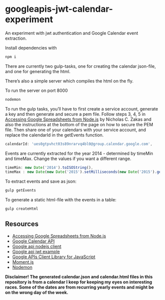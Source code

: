 googleapis-jwt-calendar-experiment
==================================

An experiment with jwt authentication and Google Calendar event extraction.

Install dependencies with
```bash
npm i
```

There are currently two gulp-tasks, one for creating the calendar json-file, and one for generating the html.

There’s also a simple server which compiles the html on the fly.

To run the server on port 8000

```bash
nodemon
```

To run the gulp tasks, you’ll have to first create a service account, generate a key and then generate and secure a pem file.
Follow steps 3, 4, 5 in [Accessing Google Spreadsheets from Node.js][] by Nicholas C. Zakas and also the instructions at the bottom of the page on how to secure the PEM file.
Then share one of your calendars with your service account, and replace the calendarId in the getEvents function.

```js
calendarId: 'ues0gtpvhct03s89nrarvq4bl0@group.calendar.google.com',
```

Events are currently extracted for the year 2014 - determined by timeMin and timeMax. Change the values if you want a different range.

```js
timeMin: new Date('2014').toISOString(),
timeMax : new Date(new Date('2015').setMilliseconds(new Date('2015').getMilliseconds() - 1)).toISOString()
```

To extract events and save as json:

```bash
gulp getEvents
```

To generate a static html-file with the events in a table:

```bash
gulp createHtml
```

## Resources

* [Accessing Google Spreadsheets from Node.js][]
* [Google Calendar API](https://developers.google.com/google-apps/calendar/)
* [Google api nodejs client](https://github.com/google/google-api-nodejs-client/)
* [Google api jwt example](https://github.com/google/google-api-nodejs-client/blob/master/examples/jwt.js)
* [Google APIs Client Library for JavaScript ](https://developers.google.com/api-client-library/javascript/)
* [Moment.js](http://momentjs.com/docs/)
* [Nodemon](https://github.com/remy/nodemon#nodemon)


**Disclaimer! The generated calendar.json and calendar.html files in this repository is from a calendar I keep for keeping my eyes on interesting races. Some of the dates are from recurring yearly events and might be on the wrong day of the week.**

[Accessing Google Spreadsheets from Node.js]: http://www.nczonline.net/blog/2014/03/04/accessing-google-spreadsheets-from-node-js/
